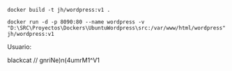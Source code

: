 ```
docker build -t jh/wordpress:v1 .
```

```
docker run -d -p 8090:80 --name wordpress -v "D:\SRC\Proyectos\Dockers\UbuntuWordpress\src:/var/www/html/wordpress" jh/wordpress:v1
```

Usuario:

blackcat // gnriNe)n(4umrM1^V1
